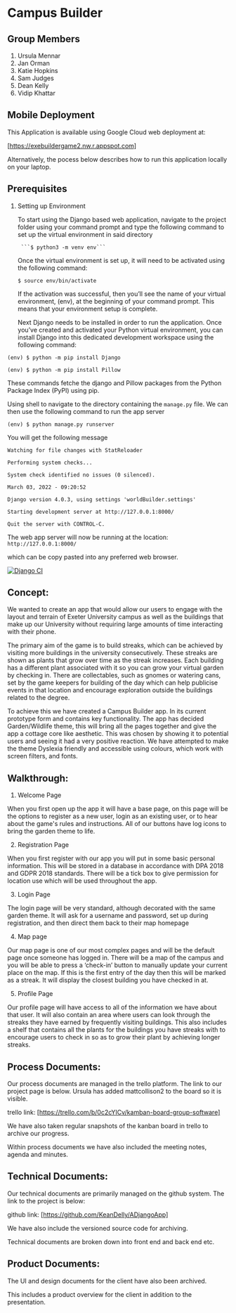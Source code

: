 # Campus Builder

## Group Members 

1) Ursula Mennar
2) Jan Orman
3) Katie Hopkins
4) Sam Judges
5) Dean Kelly 
6) Vidip Khattar

## Mobile Deployment

This Application is available using Google Cloud web deployment at:

[https://exebuildergame2.nw.r.appspot.com]

Alternatively, the pocess below describes how to run this application locally on your laptop.

## Prerequisites

1. Setting up Environment

	To start using the Django based web application, navigate to the project folder using your command prompt and type the following command to set up the virtual environment in said directory

		```$ python3 -m venv env```

	Once the virtual environment is set up, it will need to be activated using the following command:

	```$ source env/bin/activate```

	If the activation was successful, then you’ll see the name of your virtual environment, (env), at the beginning of your command prompt. This means that your environment setup is complete.

	Next Django needs to be installed in order to run the application. Once you’ve created and activated your Python virtual environment, you can install Django into this dedicated development workspace using the following command:

```(env) $ python -m pip install Django``` 

```(env) $ python -m pip install Pillow``` 

These commands fetche the django and Pillow packages from the Python Package Index (PyPI) using pip.

Using shell to navigate to the directory containing the `manage.py` file. We can then use the following command to run the app server

```(env) $ python manage.py runserver```

You will get the following message

```shell
Watching for file changes with StatReloader

Performing system checks...

System check identified no issues (0 silenced).

March 03, 2022 - 09:20:52

Django version 4.0.3, using settings 'worldBuilder.settings'

Starting development server at http://127.0.0.1:8000/

Quit the server with CONTROL-C.
```
The web app server will now be running at the location: ```http://127.0.0.1:8000/```

which can be copy pasted into any preferred web browser.

[![Django CI](https://github.com/KeanDelly/ADjangoApp/actions/workflows/django.yml/badge.svg)](https://github.com/KeanDelly/ADjangoApp/actions/workflows/django.yml)

## Concept:

We wanted to create an app that would allow our users to engage with the layout and terrain of Exeter University campus as well as the buildings that make up our University without requiring large amounts of time interacting with their phone. 

The primary aim of the game is to build streaks, which can be achieved by visiting more buildings in the university consecutively. These streaks are shown as plants that grow over time as the streak increases. Each building has a different plant associated with it so you can grow your virtual garden by checking in. There are collectables, such as gnomes or watering cans, set by the game keepers for building of the day which can help publicise events in that location and encourage exploration outside the buildings related to the degree.

To achieve this we have created a Campus Builder app. In its current prototype form and contains key functionality. The app has decided Garden/Wildlife theme, this will bring all the pages together and give the app a cottage core like aesthetic. This was chosen by showing it to potential users and seeing it had a very positive reaction. We have attempted to make the theme Dyslexia friendly and accessible using colours, which work with screen filters, and fonts.

## Walkthrough:


1. Welcome Page

When you first open up the app it will have a base page, on this page will be the options to register as a new user, login as an existing user, or to hear about the game's rules and instructions. All of our buttons have log icons to bring the garden theme to life.

2.  Registration Page

When you first register with our app you will put in some basic personal information. This will be stored in a database in accordance with DPA 2018 and GDPR 2018 standards. There will be a tick box to give permission for location use which will be used throughout the app.

3. Login Page

The login page will be very standard, although decorated with the same garden theme. It will ask for a username and password, set up during registration, and then direct them back to their map homepage

4. Map page

Our map page is one of our most complex pages and will be the default page once someone has logged in. There will be a map of the campus and you will be able to press a ‘check-in’ button to manually update your current place on the map. If this is the first entry of the day then this will be marked as a streak. It will display the closest building you have checked in at.

5. Profile Page

Our profile page will have access to all of the information we have about that user. It will also contain an area where users can look through the streaks they have earned by frequently visiting buildings. This also includes a shelf that contains all the plants for the buildings you have streaks with to encourage users to check in so as to grow their plant by achieving longer streaks.

## Process Documents: 

Our process documents are managed in the trello platform. The link to our project page is below. Ursula has added mattcollison2 to the board so it is visible.

trello link: [https://trello.com/b/0c2cYICv/kamban-board-group-software]

We have also taken regular snapshots of the kanban board in trello to archive our progress.

Within process documents we have also included the meeting notes, agenda and minutes. 

## Technical Documents:

Our technical documents are primarily managed on the github system. The link to the project is below:

github link: [https://github.com/KeanDelly/ADjangoApp]

We have also include the versioned source code for archiving.

Technical documents are broken down into front end and back end etc.  

## Product Documents:

The UI and design documents for the client have also been archived.

This includes a product overview for the client in addition to the presentation.

